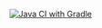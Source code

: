 [![Java CI with Gradle](https://github.com/Dekaterina/BDD/actions/workflows/gradle.yml/badge.svg)](https://github.com/Dekaterina/BDD/actions/workflows/gradle.yml)